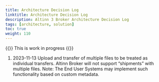 ```yaml
---
title: Architecture Decision Log
linktitle: Architecture Decision Log
description: Altinn 3 Broker Architecture Decision Log
tags: [architecture, solution]
toc: true
weight: 110
---
```

{{<notice warning>}} <!-- info -->
This is work in progress
{{</notice>}}

1.  2023-11-13 Upload and transfer of multiple files to be treated as
    individual transfers. Altinn Broker will not support “shipments”
    with multiple files. Note: The End User Systems may implement such
    functionality based on custom metadata.

